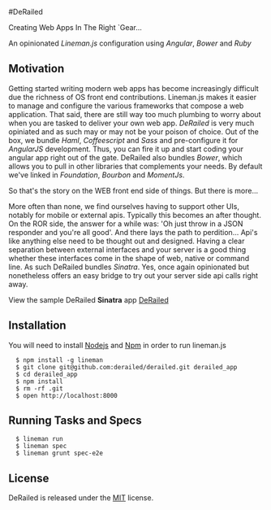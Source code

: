 #DeRailed

Creating Web Apps In The Right `Gear...

An opinionated *Lineman.js* configuration using *Angular*, *Bower* and *Ruby*


## Motivation
  Getting started writing modern web apps has become increasingly 
  difficult due the richness of OS front end contributions. Lineman.js 
  makes it easier to manage and configure the various frameworks that 
  compose a web application. That said, there are still way too much 
  plumbing to worry about when you are tasked to deliver your own web app. 
  *DeRailed* is very much opiniated and as such may or may not be your poison 
  of choice. Out of the box, we bundle _Haml_, _Coffeescript_ and _Sass_ and
  pre-configure it for _AngularJS_ development. Thus, you can fire it up and 
  start coding your angular app right out of the gate. DeRailed also bundles 
  _Bower_, which allows you to pull in other libraries that complements your 
  needs. By default we've linked in _Foundation_, _Bourbon_ and _MomentJs_.
  
  So that's the story on the WEB front end side of things. But there is more...

  More often than none, we find ourselves having to support other UIs, 
  notably for mobile or external apis. Typically this becomes an after 
  thought. On the ROR side, the answer for a while was: 'Oh just throw in 
  a JSON responder and you're all good'. And there lays the path to perdition... 
  Api's like anything else need to be thought out and designed. Having a 
  clear separation between external interfaces and your server is a good 
  thing whether these interfaces come in the shape of web, native or command line. 
  As such DeRailed bundles _Sinatra_. Yes, once again opinionated but nonetheless 
  offers an easy bridge to try out your server side api calls right away. 
  
  View the sample DeRailed **Sinatra** app [DeRailed](http://lineman-derailed.herokuapp.com/) 

## Installation
      
  You will need to install [Nodejs](http://nodejs.org) and [Npm](http://npmjs.org)
  in order to run lineman.js

  ```
    $ npm install -g lineman
    $ git clone git@github.com:derailed/derailed.git derailed_app
    $ cd derailed_app
    $ npm install
    $ rm -rf .git
    $ open http://localhost:8000
  ```

## Running Tasks and Specs
  ```
    $ lineman run
    $ lineman spec
    $ lineman grunt spec-e2e
  ```
  
## License
  DeRailed is released under the [MIT](http://opensource.org/licenses/MIT) license.  